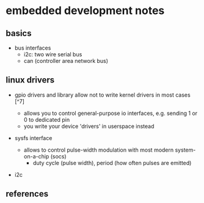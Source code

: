# embedded development notes

## basics

- bus interfaces
  - i2c: two wire serial bus
  - can (controller area network bus)



## linux drivers

- gpio drivers and library allow not to write kernel drivers in most cases [^7]
  - allows you to control general-purpose io interfaces, e.g. sending 1 or 0 to dedicated pin
  - you write your device 'drivers' in userspace instead

- sysfs interface
  - allows to control pulse-width modulation with most modern system-on-a-chip (socs)
    - duty cycle (pulse width), period (how often pulses are emitted)

- i2c


## references

[^1]: https://www.youtube.com/watch?v=QIO2pJqMxjE
